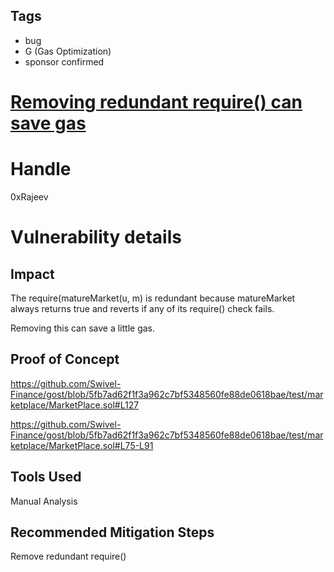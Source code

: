 ## Tags

- bug
- G (Gas Optimization)
- sponsor confirmed

# [Removing redundant require() can save gas](https://github.com/code-423n4/2021-09-swivel-findings/issues/111) 

# Handle

0xRajeev


# Vulnerability details

## Impact

The require(matureMarket(u, m) is redundant because matureMarket always returns true and reverts if any of its require() check fails.

Removing this can save a little gas.

## Proof of Concept

https://github.com/Swivel-Finance/gost/blob/5fb7ad62f1f3a962c7bf5348560fe88de0618bae/test/marketplace/MarketPlace.sol#L127

https://github.com/Swivel-Finance/gost/blob/5fb7ad62f1f3a962c7bf5348560fe88de0618bae/test/marketplace/MarketPlace.sol#L75-L91

## Tools Used
Manual Analysis

## Recommended Mitigation Steps

Remove redundant require()

